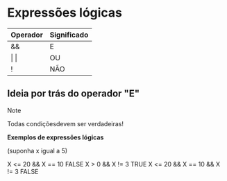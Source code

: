 # Expressões lógicas
| Operador  | Significado |
| ------------- | ------------- |
| &&  | E  |
|  \| \| | OU  |
|  !  | NÃO  |

## Ideia por trás do operador "E"
> [!NOTE]
> Todas condiçõesdevem ser verdadeiras!


**Exemplos de expressões lógicas**


(suponha x igual a 5)

X <= 20 && X == 10 FALSE
X > 0 && X != 3 TRUE 
X <= 20 && X == 10 && X != 3 FALSE
